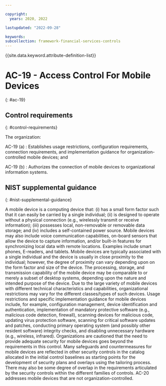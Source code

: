 ```yaml
---

copyright:
  years: 2020, 2022

lastupdated: "2022-09-28"

keywords: 
subcollection: framework-financial-services-controls
---
```


{{site.data.keyword.attribute-definition-list}}

         
# AC-19 - Access Control For Mobile Devices
{: #ac-19}

## Control requirements
{: #control-requirements}

The organization:

AC-19 (a)
    : Establishes usage restrictions, configuration requirements, connection requirements, and implementation guidance for organization-controlled mobile devices; and

AC-19 (b)
    : Authorizes the connection of mobile devices to organizational information systems.

## NIST supplemental guidance
{: #nist-supplemental-guidance}

A mobile device is a computing device that: (i) has a small form factor such that it can easily be carried by a single individual; (ii) is designed to operate without a physical connection (e.g., wirelessly transmit or receive information); (iii) possesses local, non-removable or removable data storage; and (iv) includes a self-contained power source. Mobile devices may also include voice communication capabilities, on-board sensors that allow the device to capture information, and/or built-in features for synchronizing local data with remote locations. Examples include smart phones, E-readers, and tablets. Mobile devices are typically associated with a single individual and the device is usually in close proximity to the individual; however, the degree of proximity can vary depending upon on the form factor and size of the device. The processing, storage, and transmission capability of the mobile device may be comparable to or merely a subset of desktop systems, depending upon the nature and intended purpose of the device. Due to the large variety of mobile devices with different technical characteristics and capabilities, organizational restrictions may vary for the different classes/types of such devices. Usage restrictions and specific implementation guidance for mobile devices include, for example, configuration management, device identification and authentication, implementation of mandatory protective software (e.g., malicious code detection, firewall), scanning devices for malicious code, updating virus protection software, scanning for critical software updates and patches, conducting primary operating system (and possibly other resident software) integrity checks, and disabling unnecessary hardware (e.g., wireless, infrared). Organizations are cautioned that the need to provide adequate security for mobile devices goes beyond the requirements in this control. Many safeguards and countermeasures for mobile devices are reflected in other security controls in the catalog allocated in the initial control baselines as starting points for the development of security plans and overlays using the tailoring process. There may also be some degree of overlap in the requirements articulated by the security controls within the different families of controls. AC-20 addresses mobile devices that are not organization-controlled.




